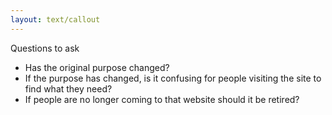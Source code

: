 ```yaml
---
layout: text/callout
---
```


Questions to ask
  * Has the original purpose changed?
  * If the purpose has changed, is it confusing for people visiting the site to find what they need?
  * If people are no longer coming to that website should it be retired?

